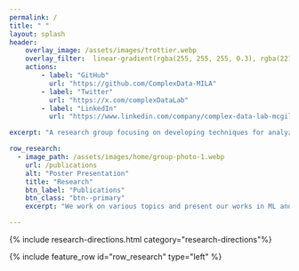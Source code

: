 ```yaml
---
permalink: /
title: " "
layout: splash
header:
    overlay_image: /assets/images/trottier.webp
    overlay_filter:  linear-gradient(rgba(255, 255, 255, 0.3), rgba(221, 0, 118, 0.3))
    actions:
        - label: "GitHub"
          url: "https://github.com/ComplexData-MILA"
        - label: "Twitter"
          url: "https://x.com/complexDataLab"
        - label: "LinkedIn"
          url: "https://www.linkedin.com/company/complex-data-lab-mcgill-mila"

excerpt: "A research group focusing on developing techniques for analyzing complex data from online societies, with applications to enhance the health and safety of online spaces."

row_research:
  - image_path: /assets/images/home/group-photo-1.webp
    url: /publications
    alt: "Poster Presentation"
    title: "Research"
    btn_label: "Publications"
    btn_class: "btn--primary"
    excerpt: "We work on various topics and present our works in ML and NLP conferences and journals."

---
```


{% include research-directions.html category="research-directions"%}

{% include feature_row id="row_research" type="left" %}
